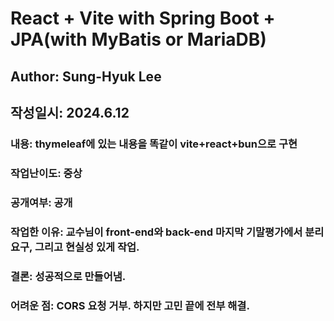 # React + Vite with Spring Boot + JPA(with MyBatis or MariaDB)

## Author: Sung-Hyuk Lee

## 작성일시: 2024.6.12

### 내용: thymeleaf에 있는 내용을 똑같이 vite+react+bun으로 구현

### 작업난이도: 중상

### 공개여부: 공개

### 작업한 이유: 교수님이 front-end와 back-end 마지막 기말평가에서 분리요구, 그리고 현실성 있게 작업.

### 결론: 성공적으로 만들어냄.

### 어려운 점: CORS 요청 거부. 하지만 고민 끝에 전부 해결.
